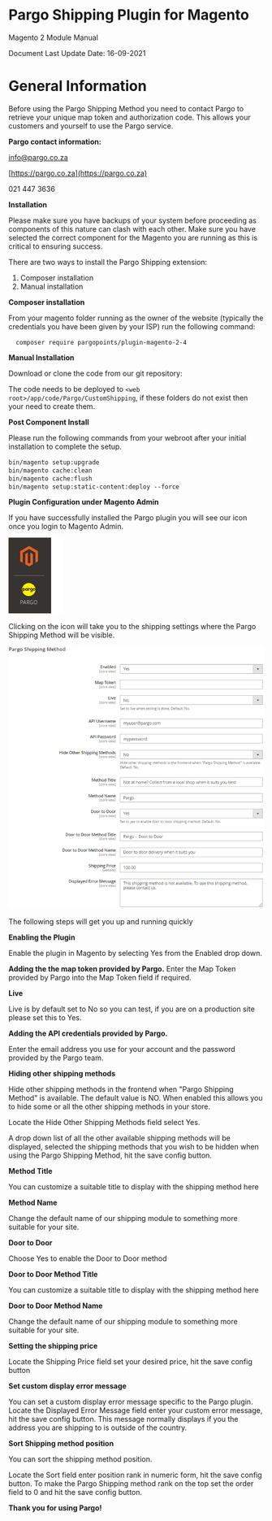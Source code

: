 # Pargo Shipping Plugin for Magento
Magento 2 Module Manual

Document Last Update Date: 16-09-2021

# General Information

Before using the Pargo Shipping Method you need to contact Pargo to retrieve your unique map token and authorization code. This allows your customers and yourself to use the Pargo service.

**Pargo contact information:**

[info@pargo.co.za](mailto:info@pargo.co.za)

[https://pargo.co.za](https://pargo.co.za)

021 447 3636

**Installation**

Please make sure you have backups of your system before proceeding as components of this nature can clash with each other.
Make sure you have selected the correct component for the Magento you are running as this is critical to ensuring success.

There are two ways to install the Pargo Shipping extension:

1. Composer installation
2. Manual installation

**Composer installation**

From your magento folder running as the owner of the website (typically the credentials you have been given by your ISP) run the following command:

```ssh
  composer require pargopoints/plugin-magento-2-4
```

**Manual Installation**

Download or clone the code from our git repository:

The code needs to be deployed to ``<web root>/app/code/Pargo/CustomShipping``, if these folders do not exist then your need to create them.

**Post Component Install**

Please run the following commands from your webroot after your initial installation to complete the setup.

```
bin/magento setup:upgrade
bin/magento cache:clean
bin/magento cache:flush
bin/magento setup:static-content:deploy --force
```

**Plugin Configuration under Magento Admin**

If you have successfully installed the Pargo plugin you will see our icon once you login to Magento Admin.  

![](images/38a09be9.png)

Clicking on the icon will take you to the shipping settings where the Pargo Shipping Method will be visible.

![](images/57c1bce6.png)

The following steps will get you up and running quickly

**Enabling the Plugin**

Enable the plugin in Magento by selecting Yes from the Enabled drop down.

**Adding the the map token provided by Pargo.**
Enter the Map Token provided by Pargo into the Map Token field if required.

**Live**

Live is by default set to No so you can test, if you are on a production site please set this to Yes.

**Adding the API credentials provided by Pargo.**

Enter the email address you use for your account and the password provided by the Pargo team.

**Hiding other shipping methods**

Hide other shipping methods in the frontend when &quot;Pargo Shipping Method&quot; is available. The default value is NO. When enabled this allows you to hide some or all the other shipping methods in your store.

Locate the Hide Other Shipping Methods field select Yes.

A drop down list of all the other available shipping methods will be displayed, selected the shipping methods that you wish to be hidden when using the Pargo Shipping Method, hit the save config button.

**Method Title**

You can customize a suitable title to display with the shipping method here

**Method Name**

Change the default name of our shipping module to something more suitable for your site.

**Door to Door**

Choose Yes to enable the Door to Door method

**Door to Door Method Title**

You can customize a suitable title to display with the shipping method here

**Door to Door Method Name**

Change the default name of our shipping module to something more suitable for your site.

**Setting the shipping price**

Locate the Shipping Price field set your desired price, hit the save config button

**Set custom display error message**

You can set a custom display error message specific to the Pargo plugin.
Locate the Displayed Error Message field enter your custom error message, hit the save config button.
This message normally displays if you the address you are shipping to is outside of the country.

**Sort Shipping method position**

You can sort the shipping method position.

Locate the Sort field enter position rank in numeric form, hit the save config button.
To make the Pargo Shipping method rank on the top set the order field to 0 and hit the save config button.

**Thank you for using Pargo!**

